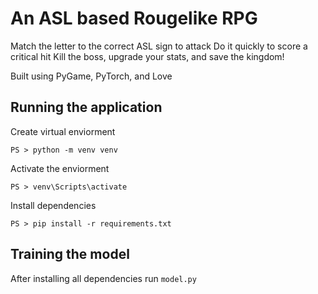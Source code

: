 # An ASL based Rougelike RPG
Match the letter to the correct ASL sign to attack
Do it quickly to score a critical hit
Kill the boss, upgrade your stats, and save the kingdom!

Built using PyGame, PyTorch, and Love 

## Running the application

Create virtual enviorment

`PS > python -m venv venv`

Activate the enviorment

`PS > venv\Scripts\activate`

Install dependencies

`PS > pip install -r requirements.txt`

## Training the model

After installing all dependencies run `model.py`
